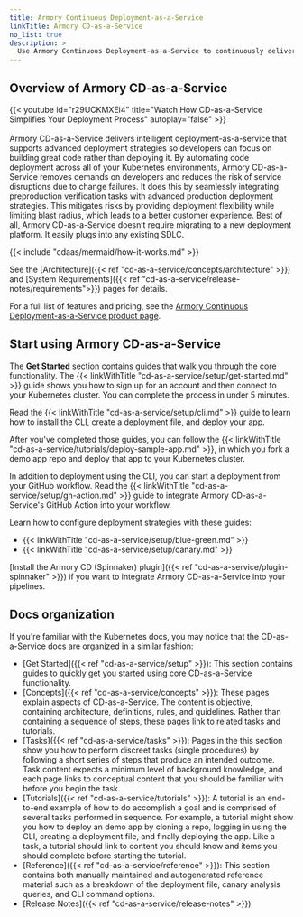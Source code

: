 ```yaml
---
title: Armory Continuous Deployment-as-a-Service
linkTitle: Armory CD-as-a-Service
no_list: true
description: >
  Use Armory Continuous Deployment-as-a-Service to continuously deliver your apps to your Kubernetes clusters. Armory CD-as-a-Service integrates with external automation tools so you can create your own CI/CD pipelines.
---
```


## Overview of Armory CD-as-a-Service

{{< youtube id="r29UCKMXEi4" title="Watch How CD-as-a-Service Simplifies Your Deployment Process" autoplay="false" >}}
<br><br>
Armory CD-as-a-Service delivers intelligent deployment-as-a-service that supports advanced deployment strategies so developers can focus on building
great code rather than deploying it. By automating code deployment across all of your Kubernetes environments, Armory CD-as-a-Service removes demands on developers and reduces the risk of service disruptions due to change failures. It does this by seamlessly integrating preproduction verification tasks with advanced production deployment strategies. This mitigates risks by providing deployment flexibility while limiting blast radius, which leads to a better customer experience. Best of all, Armory CD-as-a-Service doesn’t require migrating to a new deployment platform. It easily plugs into any existing SDLC.

{{< include "cdaas/mermaid/how-it-works.md" >}}

See the [Architecture]({{< ref "cd-as-a-service/concepts/architecture" >}}) and [System Requirements]({{< ref "cd-as-a-service/release-notes/requirements">}}) pages for details.

For a full list of features and pricing, see the [Armory Continuous Deployment-as-a-Service product page](https://www.armory.io/products/continuous-deployment-as-a-service/).

## Start using Armory CD-as-a-Service

The **Get Started** section contains guides that walk you through the core functionality. The {{< linkWithTitle "cd-as-a-service/setup/get-started.md" >}} guide shows you how to sign up for an account and then connect to your Kubernetes cluster. You can complete the process in under 5 minutes.

Read the {{< linkWithTitle "cd-as-a-service/setup/cli.md" >}} guide to learn how to install the CLI, create a deployment file, and deploy your app.

After you've completed those guides, you can follow the {{< linkWithTitle "cd-as-a-service/tutorials/deploy-sample-app.md" >}}, in which you fork a demo app repo and deploy that app to your Kubernetes cluster.

In addition to deployment using the CLI, you can start a deployment from your GitHub workflow. Read the {{< linkWithTitle "cd-as-a-service/setup/gh-action.md" >}} guide to integrate Armory CD-as-a-Service's GitHub Action into your workflow.

Learn how to configure deployment strategies with these guides:

* {{< linkWithTitle "cd-as-a-service/setup/blue-green.md" >}}
* {{< linkWithTitle "cd-as-a-service/setup/canary.md" >}}    

[Install the Armory CD (Spinnaker) plugin]({{< ref "cd-as-a-service/plugin-spinnaker" >}}) if you want to integrate Armory CD-as-a-Service into your pipelines.

## Docs organization

If you're familiar with the Kubernetes docs, you may notice that the CD-as-a-Service docs are organized in a similar fashion:

* [Get Started]({{< ref "cd-as-a-service/setup" >}}): This section contains guides to quickly get you started using core CD-as-a-Service functionality.
* [Concepts]({{< ref "cd-as-a-service/concepts" >}}): These pages explain aspects of CD-as-a-Service. The content is objective, containing architecture, definitions, rules, and guidelines. Rather than containing a sequence of steps, these pages link to related tasks and tutorials.
* [Tasks]({{< ref "cd-as-a-service/tasks" >}}): Pages in the this section show you how to perform discreet tasks (single procedures) by following a short series of steps that produce an intended outcome. Task content expects a minimum level of background knowledge, and each page links to conceptual content that you should be familiar with before you begin the task.
* [Tutorials]({{< ref "cd-as-a-service/tutorials" >}}): A tutorial is an end-to-end example of how to do accomplish a goal and is comprised of several tasks performed in sequence. For example, a tutorial might show you how to deploy an demo app by cloning a repo, logging in using the CLI, creating a deployment file, and finally deploying the app. Like a task, a tutorial should link to content you should know and items you should complete before starting the tutorial.
* [Reference]({{< ref "cd-as-a-service/reference" >}}): This section contains both manually maintained and autogenerated reference material such as a breakdown of the deployment file, canary analysis queries, and CLI command options.
* [Release Notes]({{< ref "cd-as-a-service/release-notes" >}})

